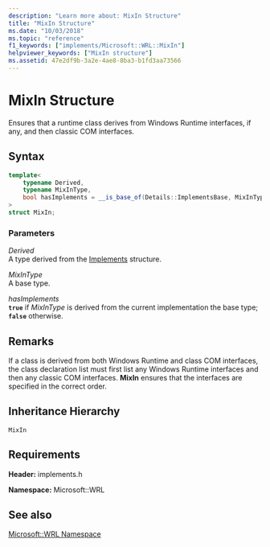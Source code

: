 ```yaml
---
description: "Learn more about: MixIn Structure"
title: "MixIn Structure"
ms.date: "10/03/2018"
ms.topic: "reference"
f1_keywords: ["implements/Microsoft::WRL::MixIn"]
helpviewer_keywords: ["MixIn structure"]
ms.assetid: 47e2df9b-3a2e-4ae8-8ba3-b1fd3aa73566
---
```

# MixIn Structure

Ensures that a runtime class derives from Windows Runtime interfaces, if any, and then classic COM interfaces.

## Syntax

```cpp
template<
    typename Derived,
    typename MixInType,
    bool hasImplements = __is_base_of(Details::ImplementsBase, MixInType)
>
struct MixIn;
```

### Parameters

*Derived*<br/>
A type derived from the [Implements](implements-structure.md) structure.

*MixInType*<br/>
A base type.

*hasImplements*<br/>
**`true`** if *MixInType* is derived from the current implementation the base type; **`false`** otherwise.

## Remarks

If a class is derived from both Windows Runtime and class COM interfaces, the class declaration list must first list any Windows Runtime interfaces and then any classic COM interfaces. **MixIn** ensures that the interfaces are specified in the correct order.

## Inheritance Hierarchy

`MixIn`

## Requirements

**Header:** implements.h

**Namespace:** Microsoft::WRL

## See also

[Microsoft::WRL Namespace](microsoft-wrl-namespace.md)
